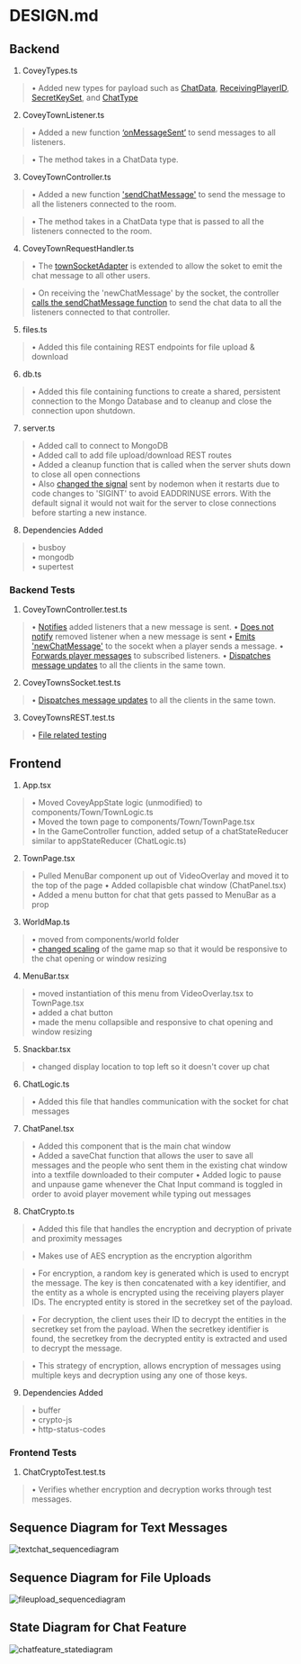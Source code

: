 # DESIGN.md

## Backend

1) CoveyTypes.ts
>• Added new types for payload such as [ChatData](https://github.com/yrrah/covey.town/blob/93ef479a0205c2c13bacedecc50bfdf4105cd172/services/roomService/src/CoveyTypes.ts#L19-L27), [ReceivingPlayerID](https://github.com/yrrah/covey.town/blob/93ef479a0205c2c13bacedecc50bfdf4105cd172/services/roomService/src/CoveyTypes.ts#L9-L11), [SecretKeySet](https://github.com/yrrah/covey.town/blob/93ef479a0205c2c13bacedecc50bfdf4105cd172/services/roomService/src/CoveyTypes.ts#L13-L15), and [ChatType](https://github.com/yrrah/covey.town/blob/93ef479a0205c2c13bacedecc50bfdf4105cd172/services/roomService/src/CoveyTypes.ts#L2)


2) CoveyTownListener.ts
>• Added a new function [‘onMessageSent’](https://github.com/yrrah/covey.town/blob/93ef479a0205c2c13bacedecc50bfdf4105cd172/services/roomService/src/types/CoveyTownListener.ts#L31-L34) to send messages to all listeners.

>• The method takes in a ChatData type.


3) CoveyTownController.ts
>• Added a new function ['sendChatMessage'](https://github.com/yrrah/covey.town/blob/93ef479a0205c2c13bacedecc50bfdf4105cd172/services/roomService/src/lib/CoveyTownController.ts#L125-L131) to send the message to all the listeners connected to the room.

>• The method takes in a ChatData type that is passed to all the listeners connected to the room.



4) CoveyTownRequestHandler.ts

>• The [townSocketAdapter](https://github.com/yrrah/covey.town/blob/09865aef29a82139b19351ea53e1dd641278a7ba/services/roomService/src/requestHandlers/CoveyTownRequestHandlers.ts#L193-L195) is extended to allow the soket to emit the chat message to all other users. 

>• On receiving the 'newChatMessage' by the socket, the controller [calls the sendChatMessage function](https://github.com/yrrah/covey.town/blob/09865aef29a82139b19351ea53e1dd641278a7ba/services/roomService/src/requestHandlers/CoveyTownRequestHandlers.ts#L239-L243) to send the chat data to all the listeners connected to that controller.

5) files.ts
>• Added this file containing REST endpoints for file upload & download

6) db.ts 
>• Added this file containing functions to create a shared, persistent connection to the Mongo Database and to cleanup and close the connection upon shutdown. 

7) server.ts
>• Added call to connect to MongoDB  
>• Added call to add file upload/download REST routes  
>• Added a cleanup function that is called when the server shuts down to close all open connections  
>• Also [changed the signal](https://github.com/yrrah/covey.town/blob/fb75849fbd649ecfd75e9b019c54ce9dfba968b2/services/roomService/package.json#L22) sent by nodemon when it restarts due to code changes to 'SIGINT' to avoid EADDRINUSE errors. With the default signal it would not wait for the server to close connections before starting a new instance.  

8) Dependencies Added
>• busboy  
>• mongodb  
>• supertest  

### Backend Tests

1) CoveyTownController.test.ts
>• [Notifies](https://github.com/yrrah/covey.town/blob/43d7756555c8b0f29858880664d4760e16afcbb6/services/roomService/src/lib/CoveyTownController.test.ts#L71-L78) added listeners that a new message is sent.
>• [Does not notify](https://github.com/yrrah/covey.town/blob/43d7756555c8b0f29858880664d4760e16afcbb6/services/roomService/src/lib/CoveyTownController.test.ts#L115-L124) removed listener when a new message is sent
>• [Emits 'newChatMessage'](https://github.com/yrrah/covey.town/blob/43d7756555c8b0f29858880664d4760e16afcbb6/services/roomService/src/lib/CoveyTownController.test.ts#L195-L202) to the socekt when a player sends a message.
>• [Forwards player messages](https://github.com/yrrah/covey.town/blob/43d7756555c8b0f29858880664d4760e16afcbb6/services/roomService/src/lib/CoveyTownController.test.ts#L266-L280) to subscribed listeners.
>• [Dispatches message updates](https://github.com/yrrah/covey.town/blob/43d7756555c8b0f29858880664d4760e16afcbb6/services/roomService/src/client/CoveyTownsSocket.test.ts#L81-L96) to all the clients in the same town.

2) CoveyTownsSocket.test.ts
>• [Dispatches message updates](https://github.com/yrrah/covey.town/blob/43d7756555c8b0f29858880664d4760e16afcbb6/services/roomService/src/client/CoveyTownsSocket.test.ts#L81-L96) to all the clients in the same town.

3) CoveyTownsREST.test.ts
>• [File related testing](https://github.com/yrrah/covey.town/blob/43d7756555c8b0f29858880664d4760e16afcbb6/services/roomService/src/client/CoveyTownsREST.test.ts#L269-L380)

## Frontend

1) App.tsx
>• Moved CoveyAppState logic (unmodified) to components/Town/TownLogic.ts  
>• Moved the town page to components/Town/TownPage.tsx  
>• In the GameController function, added setup of a chatStateReducer similar to appStateReducer (ChatLogic.ts)

2) TownPage.tsx
>• Pulled MenuBar component up out of VideoOverlay and moved it to the top of the page
>• Added collapisble chat window (ChatPanel.tsx)
>• Added a menu button for chat that gets passed to MenuBar as a prop

3) WorldMap.ts
>• moved from components/world folder  
>• [changed scaling](https://github.com/yrrah/covey.town/blob/e3ff46acd87158677948ebb37f87dcd428880a35/frontend/src/components/Town/WorldMap.tsx#L444) of the game map so that it would be responsive to the chat opening or window resizing

4) MenuBar.tsx
>• moved instantiation of this menu from VideoOverlay.tsx to TownPage.tsx  
>• added a chat button  
>• made the menu collapsible and responsive to chat opening and window resizing  

5) Snackbar.tsx  
>• changed display location to top left so it doesn't cover up chat   

6) ChatLogic.ts  
>• Added this file that handles communication with the socket for chat messages  

7) ChatPanel.tsx  
>• Added this component that is the main chat window  
>• Added a saveChat function that allows the user to save all messages and the people who sent them in the existing chat window into a textfile downloaded to their computer
>• Added logic to pause and unpause game whenever the Chat Input command is toggled in order to avoid player movement while typing out messages

8) ChatCrypto.ts
>• Added this file that handles the encryption and decryption of private and proximity messages

>• Makes use of AES encryption as the encryption algorithm

>• For encryption, a random key is generated which is used to encrypt the message. The key is then concatenated with a key identifier, and the entity as a whole is encrypted using the receiving players player IDs. The encrypted entity is stored in the secretkey set of the payload.

>• For decryption, the client uses their ID to decrypt the entities in the secretkey set from the payload. When the secretkey identifier is found, the secretkey from the decrypted entity is extracted and used to decrypt the message.

>• This strategy of encryption, allows encryption of messages using multiple keys and decryption using any one of those keys.

9) Dependencies Added
>• buffer  
>• crypto-js  
>• http-status-codes  

### Frontend Tests
1) ChatCryptoTest.test.ts
>• Verifies whether encryption and decryption works through test messages.

## Sequence Diagram for Text Messages
![textchat_sequencediagram](https://github.com/yrrah/covey.town/blob/master/docs/textchat_sequencediagram.png)


## Sequence Diagram for File Uploads
![fileupload_sequencediagram](https://github.com/yrrah/covey.town/blob/master/docs/fileupload_sequencediagram.png)

## State Diagram for Chat Feature
![chatfeature_statediagram](https://github.com/yrrah/covey.town/blob/master/docs/chatfeature_statediagram.png)

